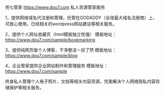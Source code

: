 兜七管家
https://www.dou7.com
私人资源管家服务

1，提供网络域名代注册和管理，托管在GODADDY（全球最大域名注册商）上，可放心使用，已经相关的wordpress网站建设等相关服务。

2，提供个人网址收藏页（html模板独立性强）
模板地址：https://www.dou7.com/sample/bookmarking

3，提供纯网页版个人博客，干净整洁一目了然
模板地址：https://www.dou7.com/sample/blog

4，企业管家提供企业网站制作和管理服务
模板地址：https://www.dou7.com/sample



终身私人管理个人电子照片，文档等相关内容资源，完美解决个人网络隐私内容存储保护等相关服务。
